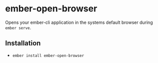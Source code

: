 # ember-open-browser

Opens your ember-cli application in the systems default browser during `ember serve`.

## Installation

* `ember install ember-open-browser`
